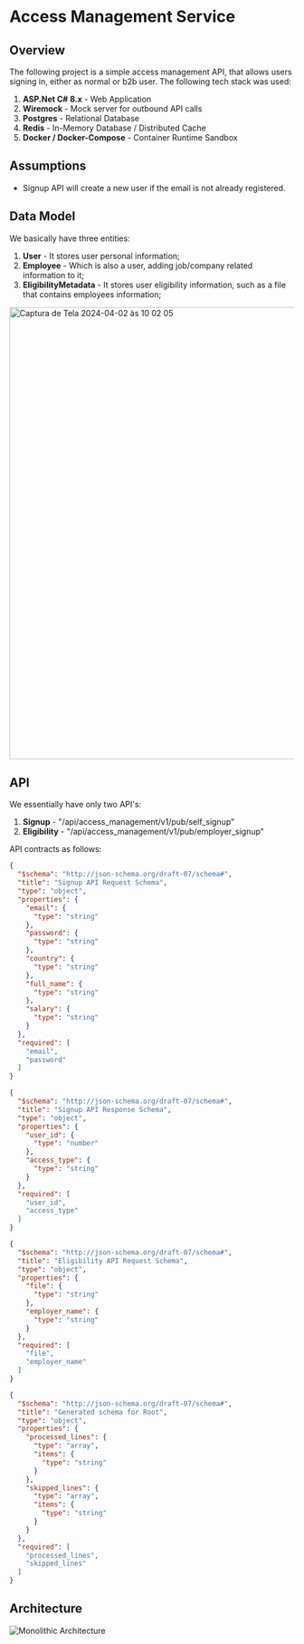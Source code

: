 # Access Management Service

## Overview
The following project is a simple access management API, that allows users signing in, either as normal or b2b user. The following tech stack was used:
1. <strong>ASP.Net C# 8.x</strong> - Web Application
2. <strong>Wiremock</strong> - Mock server for outbound API calls
3. <strong>Postgres</strong> - Relational Database
4. <strong>Redis</strong> - In-Memory Database / Distributed Cache
5. <strong>Docker / Docker-Compose</strong> - Container Runtime Sandbox

## Assumptions
- Signup API will create a new user if the email is not already registered.

## Data Model
We basically have three entities:
1. <strong>User</strong> - It stores user personal information;
2. <strong>Employee</strong> - Which is also a user, adding job/company related information to it;
3. <strong>EligibilityMetadata</strong> - It stores user eligibility information, such as a file that contains employees information;

<img width="798" alt="Captura de Tela 2024-04-02 às 10 02 05" src="https://github.com/gianvittorio/access_management_service/assets/8211552/b97788c1-d9b4-4fbb-a613-3953f3a8f028">

## API
We essentially have only two API's:
1. <strong>Signup</strong> - "/api/access_management/v1/pub/self_signup"
2. <strong>Eligibility</strong> - "/api/access_management/v1/pub/employer_signup"

API contracts as follows:

```json
{
  "$schema": "http://json-schema.org/draft-07/schema#",
  "title": "Signup API Request Schema",
  "type": "object",
  "properties": {
    "email": {
      "type": "string"
    },
    "password": {
      "type": "string"
    },
    "country": {
      "type": "string"
    },
    "full_name": {
      "type": "string"
    },
    "salary": {
      "type": "string"
    }
  },
  "required": [
    "email",
    "password"
  ]
}
```

```json
{
  "$schema": "http://json-schema.org/draft-07/schema#",
  "title": "Signup API Response Schema",
  "type": "object",
  "properties": {
    "user_id": {
      "type": "number"
    },
    "access_type": {
      "type": "string"
    }
  },
  "required": [
    "user_id",
    "access_type"
  ]
}
```

```json
{
  "$schema": "http://json-schema.org/draft-07/schema#",
  "title": "Eligibility API Request Schema",
  "type": "object",
  "properties": {
    "file": {
      "type": "string"
    },
    "employer_name": {
      "type": "string"
    }
  },
  "required": [
    "file",
    "employer_name"
  ]
}
```

```json
{
  "$schema": "http://json-schema.org/draft-07/schema#",
  "title": "Generated schema for Root",
  "type": "object",
  "properties": {
    "processed_lines": {
      "type": "array",
      "items": {
        "type": "string"
      }
    },
    "skipped_lines": {
      "type": "array",
      "items": {
        "type": "string"
      }
    }
  },
  "required": [
    "processed_lines",
    "skipped_lines"
  ]
}
```

## Architecture

![Monolithic Architecture](https://github.com/gianvittorio/access_management_service/assets/8211552/0ad4d81b-9e2d-4427-8e13-d01023521742)



